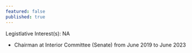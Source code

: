 ```yaml
---
featured: false
published: true
---
```

Legistlative Interest(s): NA

* Chairman at Interior Committee (Senate) from June 2019 to June 2023
